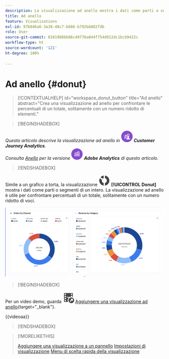 ```yaml
---
description: La visualizzazione ad anello mostra i dati come parti o segmenti di un intero.
title: Ad anello
feature: Visualizations
exl-id: 97b846a6-3a38-48c7-b686-b792bb882fdb
role: User
source-git-commit: 0101986bb86c49776a044f754d912dc1bcb9422c
workflow-type: ht
source-wordcount: '121'
ht-degree: 100%

---
```


# Ad anello {#donut}

<!-- markdownlint-disable MD034 -->

>[!CONTEXTUALHELP]
>id="workspace_donut_button"
>title="Ad anello"
>abstract="Crea una visualizzazione ad anello per confrontare le percentuali di un totale, solitamente con un numero ridotto di elementi."

<!-- markdownlint-enable MD034 -->


>[!BEGINSHADEBOX]

_Questo articolo descrive la visualizzazione ad anello in_ ![CustomerJourneyAnalytics](/help/assets/icons/CustomerJourneyAnalytics.svg) _**Customer Journey Analytics**._<br/>_Consulta [Anello](https://experienceleague.adobe.com/it/docs/analytics/analyze/analysis-workspace/visualizations/donut) per la versione_ ![AdobeAnalytics](/help/assets/icons/AdobeAnalytics.svg) _**Adobe Analytics** di questo articolo._

>[!ENDSHADEBOX]


Simile a un grafico a torta, la visualizzazione ![GraphDonut](/help/assets/icons/GraphDonut.svg) **[!UICONTROL Donut]** mostra i dati come parti o segmenti di un intero. La visualizzazione ad anello è utile per confrontare percentuali di un totale, solitamente con un numero ridotto di voci.

![Grafico ad anello che mostra i dati come parti o segmenti di un intero.](assets/donut.png)


>[!BEGINSHADEBOX]

Per un video demo, guarda ![VideoCheckedOut](/help/assets/icons/VideoCheckedOut.svg) [Aggiungere una visualizzazione ad anello](https://video.tv.adobe.com/v/3416625/?quality=12&learn=on&captions=ita){target="_blank"}.

{{videoaa}}

>[!ENDSHADEBOX]


>[!MORELIKETHIS]
>
>[Aggiungere una visualizzazione a un pannello](/help/analysis-workspace/visualizations/freeform-analysis-visualizations.md#add-visualizations-to-a-panel)
>[Impostazioni di visualizzazione](/help/analysis-workspace/visualizations/freeform-analysis-visualizations.md#settings)
>[Menu di scelta rapida della visualizzazione](/help/analysis-workspace/visualizations/freeform-analysis-visualizations.md#context-menu)
>

